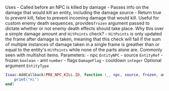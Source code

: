 Uses
    - Called before an NPC is killed by damage
    - Passes info on the damage that would kill an entity, including the damage source
    - Return true to prevent kill, false to prevent incoming damage that would kill. Useful for custom enemy death sequences, provides`frozen` argument passed to dictate whether or not enemy death effects should take place.
    Why this over a simple damage amount and `HitPoints` check?
    - `HitPoints` is only updated the frame after damage is taken, meaning that this check will fail if the sum of multiple instances of damage taken in a single frame is greather than or equal to the entity's `HitPoints` while none of the parts alone are. Commonly seen with multishot items.
    Parameters:
    - npc `EntityNPC`
    - source `EntityRef`
    - frozen `boolean`
    - amt `number`
    - flags `DamageFlag`
    - cooldown `integer`
    Optional argument `EntityType`
```lua
Isaac:AddCallback(PRE_NPC_KILL.ID, function (_, npc, source, frozen, amt, flags, cooldown)
    print("Hi")
end)
```
